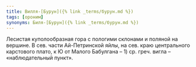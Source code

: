 ```yaml
---
title: Вилля-[Бурун]({% link _terms/бурун.md %})
tags: [ороним]
synonyms: Биля-[Бурун]({% link _terms/бурун.md %})
---
```


Лесистая куполообразная гора с пологими склонами и поляной на вершине. В сев.
части Ай-Петринской яйлы, на сев. краю центрального карстового плато, к Ю от
Малого Бабулгана – 1) ср. греч. вигла – «наблюдательный пункт».
